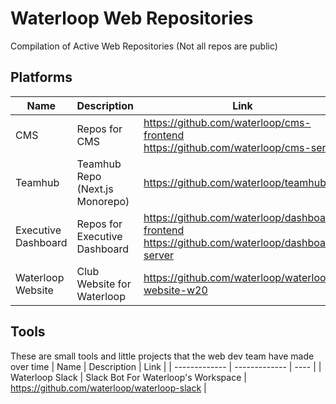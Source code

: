 # Waterloop Web Repositories
Compilation of Active Web Repositories (Not all repos are public)


## Platforms
| Name  | Description | Link |
| ------------- | ------------- | ---- |
| CMS  | Repos for CMS  |  https://github.com/waterloop/cms-frontend <br /> https://github.com/waterloop/cms-server |
| Teamhub  | Teamhub Repo (Next.js Monorepo)  |   https://github.com/waterloop/teamhub  |
| Executive Dashboard  | Repos for Executive Dashboard  | https://github.com/waterloop/dashboard-frontend https://github.com/waterloop/dashboard-server |
| Waterloop Website | Club Website for Waterloop | https://github.com/waterloop/waterloop-website-w20 |

## Tools
These are small tools and little projects that the web dev team have made over time
| Name  | Description | Link |
| ------------- | ------------- | ---- |
| Waterloop Slack  | Slack Bot For Waterloop's Workspace  |  https://github.com/waterloop/waterloop-slack  |



